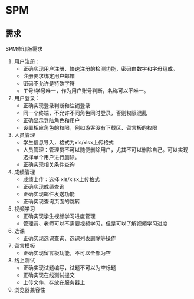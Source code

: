 # SPM

## 需求

SPM修订版需求
1. 用户注册：
    - 正确实现用户注册、快速注册的检测功能，密码由数字和字母组成。
    - 注册要求绑定用户邮箱
    - 密码不允许是特殊字符
    - 工号/学号唯一，作为用户账号判断，名称可以不唯一。
2. 用户登录：
    - 正确实现登录判断和注销登录
    - 同一个终端，不允许不同角色同时登录，否则权限混乱
    - 正确显示登陆角色和用户
    - 设置相应角色的权限，例如游客没有下载区、留言板的权限
3. 人员管理
    - 学生信息导入，格式为xls/xlsx上传格式
    - 人员管理：管理员不可以随便删除用户，尤其不可以删除自己。可以实现选择单个用户进行删除。
    - 正确实现相关条件查询
4. 成绩管理
    - 成绩上传：选择 xls/xlsx上传格式
    - 正确实现成绩查询
    - 正确实现邮件发送功能
    - 正确实现查询页面的跳转
5. 视频学习
    - 正确实现学生视频学习进度管理
    - 管理员、老师可以不需要视频学习，但是可以了解视频学习进度
6. 选课
    - 正确实现选课查询、选课列表删除等操作
7. 留言模板
    - 正确实现留言板功能，不可以全部为空
8. 线上测试
    - 正确实现试题编写，试题不可以为空标题
    - 正确实现在线测试提交
    - 上传文件，存放在服务器上
9. 浏览器兼容性
